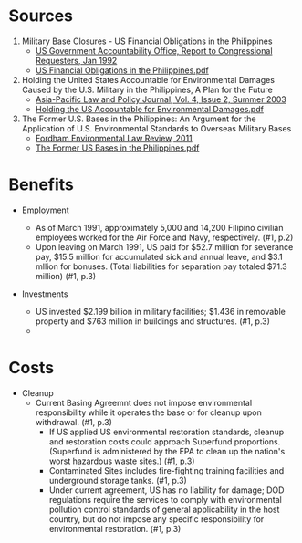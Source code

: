 
# Sources

1. Military Base Closures - US Financial Obligations in the Philippines
   - [US Government Accountability Office, Report to Congressional Requesters, Jan 1992](https://www.gao.gov/assets/nsiad-92-51.pdf)
   - [US Financial Obligations in the Philippines.pdf](https://github.com/justinong415/sfsu/files/9651569/US.Financial.Obligations.in.the.Philippines.pdf)
2. Holding the United States Accountable for Environmental Damages Caused by the U.S. Military in the Philippines, A Plan for the Future 
   - [Asia-Pacific Law and Policy Journal, Vol. 4, Issue 2, Summer 2003](http://blog.hawaii.edu/aplpj/files/2011/11/APLPJ_04.2_chanbonpin.pdf)
   - [Holding the US Accountable for Environmental Damages.pdf](https://github.com/justinong415/sfsu/files/9643198/Holding.the.US.Accountable.for.Environmental.Damages.pdf)
3. The Former U.S. Bases in the Philippines: An Argument for the Application of U.S. Environmental Standards to Overseas Military Bases
   - [Fordham Environmental Law Review, 2011](https://ir.lawnet.fordham.edu/cgi/viewcontent.cgi?referer=&httpsredir=1&article=1372&context=elr)
   - [The Former US Bases in the Philippines.pdf](https://github.com/justinong415/sfsu/files/9643213/The.Former.US.Bases.in.the.Philippines.pdf)

# Benefits

- Employment
  - As of March 1991, approximately 5,000 and 14,200 Filipino civilian employees worked for the Air Force and Navy, respectively. (#1, p.2)
  - Upon leaving on March 1991, US paid for $52.7 million for severance pay, $15.5 million for accumulated sick and annual leave, and $3.1 mllion for bonuses. (Total liabilities for separation pay totaled $71.3 million) (#1, p.3)

- Investments
  - US invested $2.199 billion in military facilities; $1.436 in removable property and $763 million in buildings and structures. (#1, p.3)
  - 

# Costs


- Cleanup
  - Current Basing Agreemnt does not impose environmental responsibility while it operates the base or for cleanup upon withdrawal. (#1, p.3)
    - If US applied US environmental restoration standards, cleanup and restoration costs could approach Superfund proportions. (Superfund is administered by the EPA to clean up the nation's worst hazardous waste sites.) (#1, p.3)
    - Contaminated Sites includes fire-fighting training facilities and underground storage tanks. (#1, p.3)
    - Under current agreement, US has no liability for damage; DOD regulations require the services to comply with environmental pollution control standards of general applicability in the host country, but do not impose any specific responsibility for environmental restoration. (#1, p.3)


